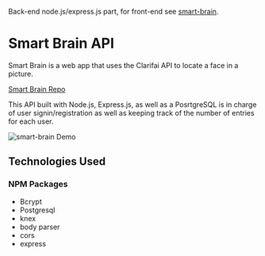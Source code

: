 Back-end node.js/express.js part, for front-end see [smart-brain](https://github.com/DobrinKazandziev/smart-brain).

# Smart Brain API

Smart Brain is a web app that uses the Clarifai API to locate a face in a picture. 

[Smart Brain Repo](https://github.com/DobrinKazandziev/smart-brain)

This API built with Node.js, Express.js, as well as a PosrtgreSQL is in charge of user signin/registration as well as keeping track of the number of entries for each user.

![smart-brain Demo](demo/smart-brain-demo.gif)

## Technologies Used

### NPM Packages
- Bcrypt
- Postgresql
- knex
- body parser
- cors
- express
